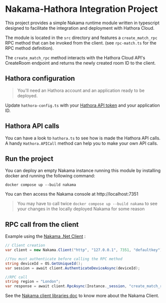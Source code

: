 # Nakama-Hathora Integration Project

This project provides a simple Nakama runtime module written in typescript designed to facilitate the integration and deployment with Hathora Cloud.

The module is located in the `src` directory and features a `create_match_rpc` RPC method that can be invoked from the client. (see `rpc-match.ts` for the RPC method definition).

The `create_match_rpc` method interacts with the Hathora Cloud API's CreateRoom endpoint and returns the newly created room ID to the client.

## Hathora configuration

> You'll need an Hathora account and an application ready to be deployed. 

Update `hathora-config.ts` with your [Hathora API token](https://hathora.dev/docs/guides/generate-developer-token) and your application ID.

## Hathora API calls

You can have a look to `hathora.ts` to see how is made the Hathora API calls. A handy `Hathora.APICall` method can help you to make your own API calls.

## Run the project

You can deploy an empty Nakama instance running this module by installing docker and running the following command:
```
docker compose up --build nakama
```

You can then access the Nakama console at http://localhost:7351

> You may have to call twice `docker compose up --build nakama` to see your changes in the locally deployed Nakama for some reason

## RPC call from the client

Example using the [Nakama .Net Client](https://github.com/heroiclabs/nakama-dotnet) : 

```csharp
// Client creation
var client = new Nakama.Client("http", "127.0.0.1", 7351, "defaultkey");

//You must authenticate before calling the RPC method   
string deviceId = OS.GetUniqueId();
var session = await client.AuthenticateDeviceAsync(deviceId);

//RPC call
string region = "London";
var response = await client.RpcAsync(Instance._session, "create_match_rpc", $"{{\"region\" : \"{region}\"}}");
```

See the [Nakama client libraries doc](https://heroiclabs.com/docs/nakama/client-libraries/) to know more about the Nakama Client.
